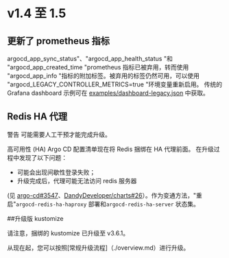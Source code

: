 <!-- TRANSLATED by md-translate -->
# v1.4 至 1.5

## 更新了 prometheus 指标

argocd_app_sync_status"、"argocd_app_health_status "和 "argocd_app_created_time "prometheus 指标已被弃用，转而使用 "argocd_app_info "指标的附加标签。被弃用的标签仍然可用，可以使用 "argocd_LEGACY_CONTROLLER_METRICS=true "环境变量重新启用。 传统的 Grafana dashboard 示例可在 [examples/dashboard-legacy.json](https://github.com/argoproj/argo-cd/blob/master/examples/dashboard-legacy.json) 中获取。

## Redis HA 代理

警告 可能需要人工干预才能完成升级。

高可用性 (HA) Argo CD 配置清单现在将 Redis 捆绑在 HA 代理前面。 在升级过程中发现了以下问题：

* 可能会出现间歇性登录失败；
* 升级完成后，代理可能无法访问 redis 服务器

(见 [argo-cd#3547](https://github.com/argoproj/argo-cd/issues/3547)、[DandyDeveloper/charts#26](https://github.com/DandyDeveloper/charts/issues/26)）。作为变通方法，"重启"`argocd-redis-ha-haproxy` 部署和`argocd-redis-ha-server` 状态集。

##升级版 kustomize

请注意，捆绑的 kustomize 已升级至 v3.6.1。

从现在起，您可以按照[常规升级流程]（./overview.md）进行升级。